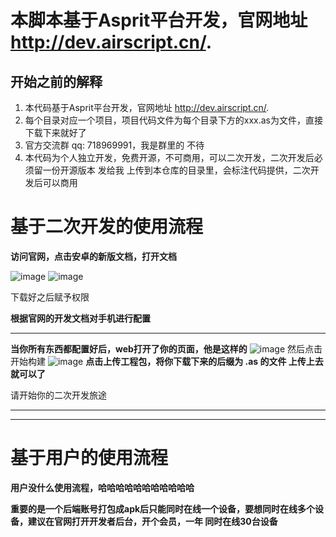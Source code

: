 # 本脚本基于Asprit平台开发，官网地址 http://dev.airscript.cn/.

## 开始之前的解释

1. 本代码基于Asprit平台开发，官网地址 http://dev.airscript.cn/.
2. 每个目录对应一个项目，项目代码文件为每个目录下方的xxx.as为文件，直接下载下来就好了
3. 官方交流群 qq: 718969991，我是群里的 不待
4. 本代码为个人独立开发，免费开源，不可商用，可以二次开发，二次开发后必须留一份开源版本 发给我 上传到本仓库的目录里，会标注代码提供，二次开发后可以商用

# 基于二次开发的使用流程

**访问官网，点击安卓的新版文档，打开文档**

![image](https://github.com/djsindn/djsindn/assets/42528347/fdb5a0cf-874e-4e29-aaa8-ce83d4188c6d)
![image](https://github.com/djsindn/djsindn/assets/42528347/b3af4e5a-4509-48c3-964d-14eddf51ccbb)

下载好之后赋予权限

**根据官网的开发文档对手机进行配置**

---

**当你所有东西都配置好后，web打开了你的页面，他是这样的**
![image](https://github.com/djsindn/djsindn/assets/42528347/d4b9a882-8438-4a56-8068-db41ea31cf5d)
然后点击开始构建
![image](https://github.com/djsindn/djsindn/assets/42528347/23144a3a-968a-4de5-a2a7-90c228a1f384)
**点击上传工程包，将你下载下来的后缀为 .as 的文件 上传上去就可以了**

请开始你的二次开发旅途

---


---



# 基于用户的使用流程

**用户没什么使用流程，哈哈哈哈哈哈哈哈哈哈哈**

**重要的是一个后端账号打包成apk后只能同时在线一个设备，要想同时在线多个设备，建议在官网打开开发者后台，开个会员，一年 同时在线30台设备**
